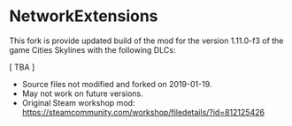 # NetworkExtensions

This fork is provide updated build of the mod for the version 1.11.0-f3 of the game Cities Skylines with the following DLCs:

[ TBA ]

* Source files not modified and forked on 2019-01-19.
* May not work on future versions.
* Original Steam workshop mod: https://steamcommunity.com/workshop/filedetails/?id=812125426
